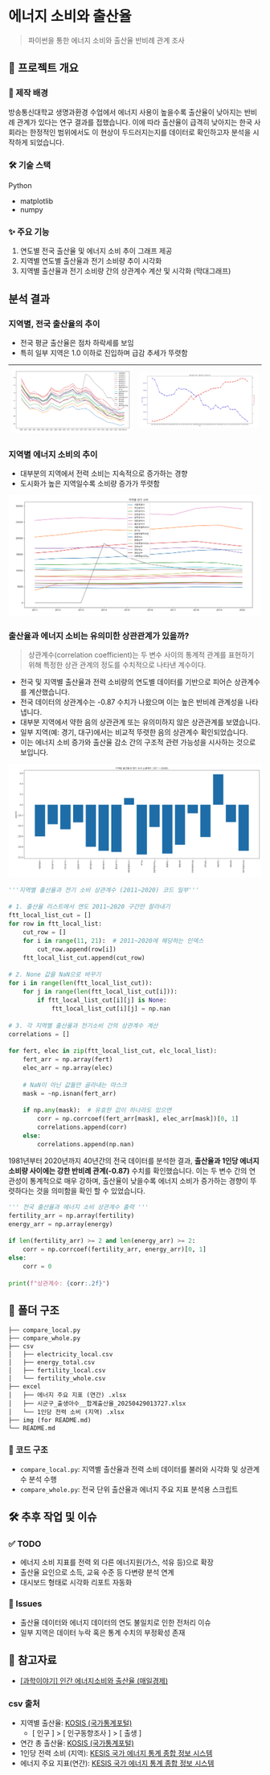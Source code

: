 # 에너지 소비와 출산율

> 파이썬을 통한 에너지 소비와 출산율 반비례 관계 조사

## 📘 프로젝트 개요

### 🎯 제작 배경
방송통신대학교 생명과환경 수업에서 에너지 사용이 높을수록 출산율이 낮아지는 반비례 관계가 있다는 연구 결과를 접했습니다. 이에 따라 출산율이 급격히 낮아지는 한국 사회라는 한정적인 범위에서도 이 현상이 두드러지는지를 데이터로 확인하고자 분석을 시작하게 되었습니다.

### 🛠 기술 스택
Python
- matplotlib
- numpy

### ✨ 주요 기능
1. 연도별 전국 출산율 및 에너지 소비 추이 그래프 제공
2. 지역별 연도별 출산율과 전기 소비량 추이 시각화
3. 지역별 출산율과 전기 소비량 간의 상관계수 계산 및 시각화 (막대그래프)

## 분석 결과

### 지역별, 전국 출산율의 추이
- 전국 평균 출산율은 점차 하락세를 보임
- 특히 일부 지역은 1.0 이하로 진입하며 급감 추세가 뚜렷함

![출산율 추이](./markdown/desktop/analysis-fertility/img/local_fertility.png) | ![한국 출산율과 에너지 소비](./markdown/desktop/analysis-fertility/img/kor-ftt-energy.png)
--|--|

### 지역별 에너지 소비의 추이
- 대부분의 지역에서 전력 소비는 지속적으로 증가하는 경향
- 도시화가 높은 지역일수록 소비량 증가가 뚜렷함


![전기 소비 추이](./markdown/desktop/analysis-fertility/img/local_elec.png) 

### 출산율과 에너지 소비는 유의미한 상관관계가 있을까?

> 상관계수(correlation coefficient)는 두 변수 사이의 통계적 관계를 표현하기 위해 특정한 상관 관계의 정도를 수치적으로 나타낸 계수이다.
>

- 전국 및 지역별 출산율과 전력 소비량의 연도별 데이터를 기반으로 피어슨 상관계수를 계산했습니다.
- 전국 데이터의 상관계수는 -0.87 수치가 나왔으며 이는 높은 반비례 관계성을 나타냅니다.
- 대부분 지역에서 약한 음의 상관관계 또는 유의미하지 않은 상관관계를 보였습니다.
- 일부 지역(예: 경기, 대구)에서는 비교적 뚜렷한 음의 상관계수 확인되었습니다.
- 이는 에너지 소비 증가와 출산율 감소 간의 구조적 관련 가능성을 시사하는 것으로 보입니다.

![relative graph](./markdown/desktop/analysis-fertility/img/local_rel.png)

```py
'''지역별 출산율과 전기 소비 상관계수 (2011~2020) 코드 일부'''

# 1. 출산율 리스트에서 연도 2011~2020 구간만 잘라내기
ftt_local_list_cut = []
for row in ftt_local_list:
    cut_row = []
    for i in range(11, 21):  # 2011~2020에 해당하는 인덱스
        cut_row.append(row[i])
    ftt_local_list_cut.append(cut_row)

# 2. None 값을 NaN으로 바꾸기
for i in range(len(ftt_local_list_cut)):
    for j in range(len(ftt_local_list_cut[i])):
        if ftt_local_list_cut[i][j] is None:
            ftt_local_list_cut[i][j] = np.nan

# 3. 각 지역별 출산율과 전기소비 간의 상관계수 계산
correlations = []

for fert, elec in zip(ftt_local_list_cut, elc_local_list):
    fert_arr = np.array(fert)
    elec_arr = np.array(elec)

    # NaN이 아닌 값들만 골라내는 마스크
    mask = ~np.isnan(fert_arr)

    if np.any(mask):  # 유효한 값이 하나라도 있으면
        corr = np.corrcoef(fert_arr[mask], elec_arr[mask])[0, 1]
        correlations.append(corr)
    else:
        correlations.append(np.nan)
```

1981년부터 2020년까지 40년간의 전국 데이터를 분석한 결과,
**출산율과 1인당 에너지 소비량 사이에는 강한 반비례 관계(-0.87)** 수치를 확인했습니다.
이는 두 변수 간의 연관성이 통계적으로 매우 강하며, 출산율이 낮을수록 에너지 소비가 증가하는 경향이 뚜렷하다는 것을 의미함을 확인 할 수 있었습니다.

```py
''' 전국 출산율과 에너지 소비 상관계수 출력 '''
fertility_arr = np.array(fertility)
energy_arr = np.array(energy)

if len(fertility_arr) >= 2 and len(energy_arr) >= 2:
    corr = np.corrcoef(fertility_arr, energy_arr)[0, 1]
else:
    corr = 0

print(f"상관계수: {corr:.2f}")
```




## 📁 폴더 구조
```
├── compare_local.py
├── compare_whole.py
├── csv
│   ├── electricity_local.csv
│   ├── energy_total.csv
│   ├── fertility_local.csv
│   └── fertility_whole.csv
├── excel
│   ├── 에너지 주요 지표 (연간) .xlsx
│   ├── 시군구_출생아수__합계출산율_20250429013727.xlsx
│   └── 1인당 전력 소비 (지역) .xlsx
├── img (for README.md)
└── README.md
```

### 📜 코드 구조
- `compare_local.py`: 지역별 출산율과 전력 소비 데이터를 불러와 시각화 및 상관계수 분석 수행
- `compare_whole.py`: 전국 단위 출산율과 에너지 주요 지표 분석용 스크립트

## 🛠 추후 작업 및 이슈

### ✅ TODO
- 에너지 소비 지표를 전력 외 다른 에너지원(가스, 석유 등)으로 확장
- 출산율 요인으로 소득, 교육 수준 등 다변량 분석 연계
- 대시보드 형태로 시각화 리포트 자동화

### 🐞 Issues
- 출산율 데이터와 에너지 데이터의 연도 불일치로 인한 전처리 이슈
- 일부 지역은 데이터 누락 혹은 통계 수치의 부정확성 존재

## 🔗 참고자료

- [[과학이야기] 인간 에너지소비와 출산율 (매일경제)](https://www.mk.co.kr/news/all/3053434)

### csv 출처
- 지역별 출산율: [KOSIS (국가통계포털)](https://kosis.kr/statisticsList/statisticsListIndex.do?menuId=M_01_01&vwcd=MT_ZTITLE&parmTabId=M_01_01&parentId=U.1;U_7.2;&outLink=Y#U_7.2)
    - [ 인구 ] > [ 인구동향조사 ] > [ 출생 ]
- 연간 총 출산율: [KOSIS (국가통계포털)](https://kosis.kr/statisticsList/statisticsListIndex.do?menuId=M_01_01&vwcd=MT_ZTITLE&parmTabId=M_01_01&parentId=U.1;U_7.2;&outLink=Y#U_7.2)
- 1인당 전력 소비 (지역): [KESIS 국가 에너지 통계 종합 정보 시스템](https://www.kesis.net/sub/subChart.jsp?report_id=910206&reportType=1)
- 에너지 주요 지표(연간): [KESIS 국가 에너지 통계 종합 정보 시스템](https://www.kesis.net/sub/subChart.jsp?report_id=910203&reportType=0)